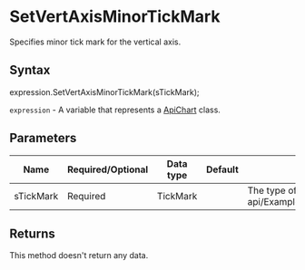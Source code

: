 # SetVertAxisMinorTickMark

Specifies minor tick mark for the vertical axis.

## Syntax

expression.SetVertAxisMinorTickMark(sTickMark);

`expression` - A variable that represents a [ApiChart](../ApiChart.md) class.

## Parameters

| **Name** | **Required/Optional** | **Data type** | **Default** | **Description** |
| ------------- | ------------- | ------------- | ------------- | ------------- |
| sTickMark | Required | TickMark |  | The type of tick mark appearance.* @see office-js-api/Examples/Word/ApiChart/Methods/SetVertAxisMinorTickMark.js |

## Returns

This method doesn't return any data.